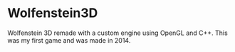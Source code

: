 # Wolfenstein3D
Wolfenstein 3D remade with a custom engine using OpenGL and C++. This was my first game and was made in 2014.

